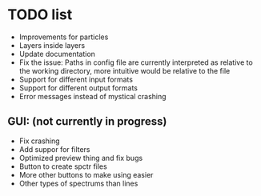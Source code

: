 # TODO list

- Improvements for particles
- Layers inside layers
- Update documentation
- Fix the issue: Paths in config file are currently interpreted as relative to the working directory, more intuitive would be relative to the file
- Support for different input formats
- Support for different output formats
- Error messages instead of mystical crashing

## GUI: (not currently in progress)
- Fix crashing
- Add suppor for filters
- Optimized preview thing and fix bugs
- Button to create spctr files
- More other buttons to make using easier
- Other types of spectrums than lines

